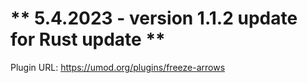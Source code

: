 # ** 5.4.2023 - version 1.1.2 update for Rust update **

Plugin URL: https://umod.org/plugins/freeze-arrows

